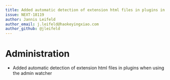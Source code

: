 ```yaml
---
title: Added automatic detection of extension html files in plugins in watcher
issue: NEXT-18119
author: Jannis Leifeld
author_email: j.leifeld@haokeyingxiao.com
author_github: @jleifeld
---
```

# Administration
* Added automatic detection of extension html files in plugins when using the admin watcher
